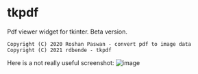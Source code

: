 # tkpdf

Pdf viewer widget for tkinter. Beta version.

```
Copyright (C) 2020 Roshan Paswan - convert pdf to image data
Copyright (C) 2021 rdbende - tkpdf
```


Here is a not really useful screenshot:
![image](https://user-images.githubusercontent.com/77941087/129190350-54ece240-2df5-4ece-86c9-b041428724f4.png)
